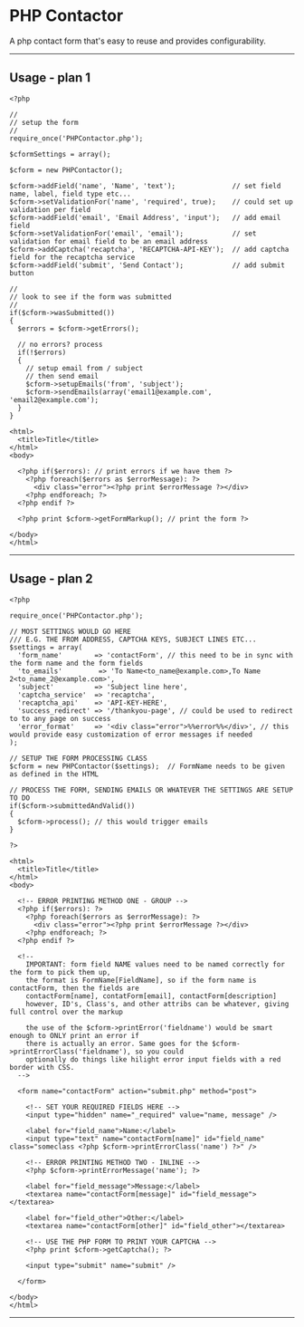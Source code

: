 # PHP Contactor

A php contact form that's easy to reuse and provides configurability.

---

## Usage - plan 1

    <?php
    
    //
    // setup the form
    //
    require_once('PHPContactor.php');
    
    $cformSettings = array();
    
    $cform = new PHPContactor();
    
    $cform->addField('name', 'Name', 'text');              // set field name, label, field type etc...
    $cform->setValidationFor('name', 'required', true);    // could set up validation per field
    $cform->addField('email', 'Email Address', 'input');   // add email field
    $cform->setValidationFor('email', 'email');            // set validation for email field to be an email address
    $cform->addCaptcha('recaptcha', 'RECAPTCHA-API-KEY');  // add captcha field for the recaptcha service
    $cform->addField('submit', 'Send Contact');            // add submit button
    
    //
    // look to see if the form was submitted
    //
    if($cform->wasSubmitted())
    {
      $errors = $cform->getErrors();
    
      // no errors? process
      if(!$errors)
      {
        // setup email from / subject
        // then send email
        $cform->setupEmails('from', 'subject');
        $cform->sendEmails(array('email1@example.com', 'email2@example.com');
      }
    }
    
    <html>
      <title>Title</title>
    </html>
    <body>
      
      <?php if($errors): // print errors if we have them ?>
        <?php foreach($errors as $errorMessage): ?>
          <div class="error"><?php print $errorMessage ?></div>
        <?php endforeach; ?>
      <?php endif ?>
      
      <?php print $cform->getFormMarkup(); // print the form ?>
      
    </body>
    </html>

---

## Usage - plan 2

    <?php
    
    require_once('PHPContactor.php');
    
    // MOST SETTINGS WOULD GO HERE
    /// E.G. THE FROM ADDRESS, CAPTCHA KEYS, SUBJECT LINES ETC...
    $settings = array(
      'form_name'        => 'contactForm', // this need to be in sync with the form name and the form fields
      'to_emails'         => 'To Name<to_name@example.com>,To Name 2<to_name_2@example.com>',
      'subject'          => 'Subject line here',
      'captcha_service'  => 'recaptcha',
      'recaptcha_api'    => 'API-KEY-HERE',
      'success_redirect' => '/thankyou-page', // could be used to redirect to to any page on success
      'error_format'     => '<div class="error">%%error%%</div>', // this would provide easy customization of error messages if needed
    );
    
    // SETUP THE FORM PROCESSING CLASS
    $cform = new PHPContactor($settings);  // FormName needs to be given as defined in the HTML
    
    // PROCESS THE FORM, SENDING EMAILS OR WHATEVER THE SETTINGS ARE SETUP TO DO
    if($cform->submittedAndValid())
    {
      $cform->process(); // this would trigger emails
    }
    
    ?>
    
    <html>
      <title>Title</title>
    </html>
    <body>
      
      <!-- ERROR PRINTING METHOD ONE - GROUP -->
      <?php if($errors): ?>
        <?php foreach($errors as $errorMessage): ?>
          <div class="error"><?php print $errorMessage ?></div>
        <?php endforeach; ?>
      <?php endif ?>
      
      <!--
        IMPORTANT: form field NAME values need to be named correctly for the form to pick them up,
        the format is FormName[FieldName], so if the form name is contactForm, then the fields are
        contactForm[name], contatForm[email], contactForm[description]
        however, ID's, Class's, and other attribs can be whatever, giving full control over the markup
        
        the use of the $cform->printError('fieldname') would be smart enough to ONLY print an error if
        there is actually an error. Same goes for the $cform->printErrorClass('fieldname'), so you could
        optionally do things like hilight error input fields with a red border with CSS.
      -->
      
      <form name="contactForm" action="submit.php" method="post">
        
        <!-- SET YOUR REQUIRED FIELDS HERE -->
        <input type="hidden" name="_required" value="name, message" />
        
        <label for="field_name">Name:</label>
        <input type="text" name="contactForm[name]" id="field_name" class="someclass <?php $cform->printErrorClass('name') ?>" />
        
        <!-- ERROR PRINTING METHOD TWO - INLINE -->
        <?php $cform->printErrorMessage('name'); ?>
        
        <label for="field_message">Message:</label>
        <textarea name="contactForm[message]" id="field_message"></textarea>
        
        <label for="field_other">Other:</label>
        <textarea name="contactForm[other]" id="field_other"></textarea>
        
        <!-- USE THE PHP FORM TO PRINT YOUR CAPTCHA -->
        <?php print $cform->getCaptcha(); ?>
        
        <input type="submit" name="submit" />
        
      </form>
      
    </body>
    </html>

---
